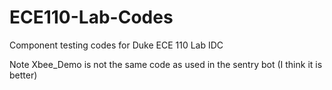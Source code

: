 # ECE110-Lab-Codes

Component testing codes for Duke ECE 110 Lab IDC

Note Xbee_Demo is not the same code as used in the sentry bot (I think it is better)
